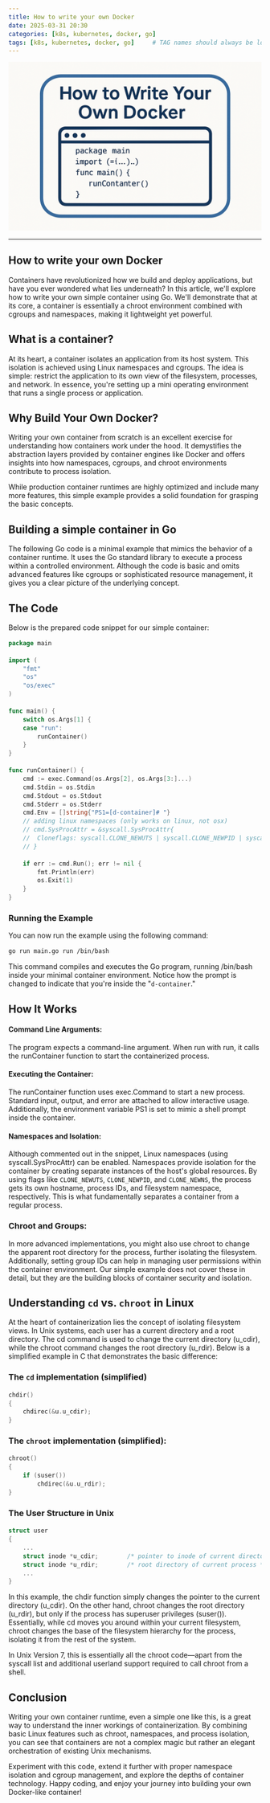 ```yaml
---
title: How to write your own Docker
date: 2025-03-31 20:30
categories: [k8s, kubernetes, docker, go]
tags: [k8s, kubernetes, docker, go]     # TAG names should always be lowercase
---
```



![Tkubernetes is beautiful!](/assets/img/own_docker.png "vpn-4-pennys-img")

---
## How to write your own Docker

Containers have revolutionized how we build and deploy applications, but have you ever wondered what lies underneath? In this article, we'll explore how to write your own simple container using Go. We'll demonstrate that at its core, a container is essentially a chroot environment combined with cgroups and namespaces, making it lightweight yet powerful.

## What is a container?

At its heart, a container isolates an application from its host system. This isolation is achieved using Linux namespaces and cgroups. The idea is simple: restrict the application to its own view of the filesystem, processes, and network. In essence, you're setting up a mini operating environment that runs a single process or application.

## Why Build Your Own Docker?

Writing your own container from scratch is an excellent exercise for understanding how containers work under the hood. It demystifies the abstraction layers provided by container engines like Docker and offers insights into how namespaces, cgroups, and chroot environments contribute to process isolation.

While production container runtimes are highly optimized and include many more features, this simple example provides a solid foundation for grasping the basic concepts.

## Building a simple container in Go

The following Go code is a minimal example that mimics the behavior of a container runtime. It uses the Go standard library to execute a process within a controlled environment. Although the code is basic and omits advanced features like cgroups or sophisticated resource management, it gives you a clear picture of the underlying concept.

## The Code

Below is the prepared code snippet for our simple container:

```go
package main

import (
	"fmt"
	"os"
	"os/exec"
)

func main() {
	switch os.Args[1] {
	case "run":
		runContainer()
	}
}

func runContainer() {
	cmd := exec.Command(os.Args[2], os.Args[3:]...)
	cmd.Stdin = os.Stdin
	cmd.Stdout = os.Stdout
	cmd.Stderr = os.Stderr
	cmd.Env = []string{"PS1=[d-container]# "}
	// adding linux namespaces (only works on linux, not osx)
	// cmd.SysProcAttr = &syscall.SysProcAttr{
	// 	Cloneflags: syscall.CLONE_NEWUTS | syscall.CLONE_NEWPID | syscall.CLONE_NEWNS,
	// }

	if err := cmd.Run(); err != nil {
		fmt.Println(err)
		os.Exit(1)
	}
}
```

### Running the Example

You can now run the example using the following command:

```bash
go run main.go run /bin/bash
```

This command compiles and executes the Go program, running /bin/bash inside your minimal container environment. Notice how the prompt is changed to indicate that you're inside the "`d-container`."

## How It Works

#### Command Line Arguments:
The program expects a command-line argument. When run with run, it calls the runContainer function to start the containerized process.

#### Executing the Container:
The runContainer function uses exec.Command to start a new process. Standard input, output, and error are attached to allow interactive usage. Additionally, the environment variable PS1 is set to mimic a shell prompt inside the container.
#### Namespaces and Isolation:
Although commented out in the snippet, Linux namespaces (using syscall.SysProcAttr) can be enabled. Namespaces provide isolation for the container by creating separate instances of the host's global resources. By using flags like `CLONE_NEWUTS`, `CLONE_NEWPID`, and `CLONE_NEWNS`, the process gets its own hostname, process IDs, and filesystem namespace, respectively. This is what fundamentally separates a container from a regular process.

### Chroot and Groups:
In more advanced implementations, you might also use chroot to change the apparent root directory for the process, further isolating the filesystem. Additionally, setting group IDs can help in managing user permissions within the container environment. Our simple example does not cover these in detail, but they are the building blocks of container security and isolation.



## Understanding `cd` vs. `chroot` in Linux

At the heart of containerization lies the concept of isolating filesystem views. In Unix systems, each user has a current directory and a root directory. The cd command is used to change the current directory (u_cdir), while the chroot command changes the root directory (u_rdir). Below is a simplified example in C that demonstrates the basic difference:

### The `cd` implementation (simplified)
```c
chdir()
{
    chdirec(&u.u_cdir);
}
```

### The `chroot` implementation (simplified):
```c
chroot()
{
    if (suser())
        chdirec(&u.u_rdir);
}
```

### The User Structure in Unix
```c
struct user
{
    ...
    struct inode *u_cdir;        /* pointer to inode of current directory */
    struct inode *u_rdir;        /* root directory of current process */
    ...
}
```

In this example, the chdir function simply changes the pointer to the current directory (u_cdir). On the other hand, chroot changes the root directory (u_rdir), but only if the process has superuser privileges (suser()). Essentially, while cd moves you around within your current filesystem, chroot changes the base of the filesystem hierarchy for the process, isolating it from the rest of the system.

In Unix Version 7, this is essentially all the chroot code—apart from the syscall list and additional userland support required to call chroot from a shell.

## Conclusion

Writing your own container runtime, even a simple one like this, is a great way to understand the inner workings of containerization. By combining basic Linux features such as chroot, namespaces, and process isolation, you can see that containers are not a complex magic but rather an elegant orchestration of existing Unix mechanisms.

Experiment with this code, extend it further with proper namespace isolation and cgroup management, and explore the depths of container technology. Happy coding, and enjoy your journey into building your own Docker-like container!